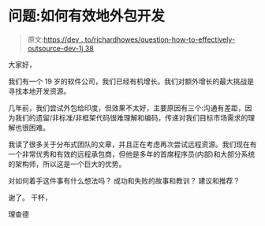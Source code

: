 # 问题:如何有效地外包开发

> 原文:[https://dev . to/richardhowes/question-how-to-effectively-outsource-dev-1j 38](https://dev.to/richardhowes/question-how-to-effectively-outsource-dev-1j38)

大家好，

我们有一个 19 岁的软件公司，我们已经有机增长。我们对额外增长的最大挑战是寻找本地开发资源。

几年前，我们尝试外包给印度，但效果不太好，主要原因有三个:沟通有差距，因为我们的遗留/非标准/非框架代码很难理解和编码，传递对我们目标市场需求的理解也很困难。

我读了很多关于分布式团队的文章，并且正在考虑再次尝试远程资源。我们现在有一个非常优秀和有效的远程承包商，但他是多年的首席程序员(内部)和大部分系统的架构师，所以这是一个巨大的优势。

对如何着手这件事有什么想法吗？
成功和失败的故事和教训？
建议和推荐？

谢了。
干杯，

理查德